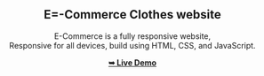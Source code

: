 <div align="center">
  

  <br />
  <br />

  <h2 align="center">E=-Commerce Clothes website</h2>

  E-Commerce is a fully responsive website, <br />Responsive for all devices, build using HTML, CSS, and JavaScript.

 <a href="https://ahmedhamdyfouad.github.io/E-Commerce/"><strong>➥ Live Demo</strong></a>
</div>

<br />


